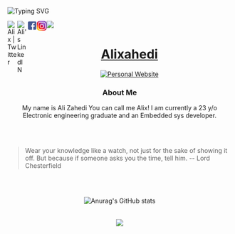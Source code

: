 ![Typing SVG](https://readme-typing-svg.demolab.com?font=Fira+Code&weight=1000&size=50&duration=4000&pause=250&color=2C906D&center=true&vCenter=true&multiline=true&repeat=true&width=1000&height=75&lines=Welcome+to+my+Github!)

<a href="https://twitter.com/alixahedi">
  <img align="left" alt="Alix | Twitter" width="22px" src="https://raw.githubusercontent.com/peterthehan/peterthehan/master/assets/twitter.svg" />
</a>
<a href="https://www.linkedin.com/in/ali-zahedi-b5a360158//">
  <img align="left" alt="Ali's LinkedIN" width="22px" src="https://raw.githubusercontent.com/peterthehan/peterthehan/master/assets/linkedin.svg" />
<a href="https://www.facebook.com/Alixahedi/">
  <img align="left" alt="Ali's FaceBook" width="22px" src="@/../assests/img/social/fb.png" />
</a>
<a href="https://www.instagram.com/Alixahedi">
  <img align="left" alt="Ali's Instagram" width="22px" src="@/../assests/img/social/insta.png" />
</a>


![](https://visitor-badge.glitch.me/badge?page_id=alixahedi.alixahedi)

#
<h1 align="center"><a href="https://github.com/Alixahedi">Alixahedi</a></h1>

<div align="center" >
<!-- START:VISITOR COUNTER -->
<div width="100%" align="right">

</div>
<!-- END:VISITOR COUNTER -->

<!-- START: SOCIAL LINKS  -->

 [![Personal Website](https://img.shields.io/badge/🪐Personal%20Website-Coming%20Soon%20%E2%86%92-gray.svg?colorA=655BE1&colorB=4F44D6&style=for-the-badge)](https://mbedlab.com)
</div>
<!-- END: SOCIAL LINKS  -->



<!-- START: ABOUT ME  -->
<div align="center">
<p width="500px" style="width:500px">
<h3>About Me</h3>
My name is Ali Zahedi You can call me Alix! I am currently a 23 y/o Electronic engineering graduate and an Embedded sys developer.
</p>
</div>
<!-- END: ABOUT ME  -->



<br/>
<br/>


> Wear your knowledge like a watch, not just for the sake of showing it off. But because if someone asks you the time, tell him.
> -- Lord Chesterfield


</br>
</br>
<div align="center">
<!-- START: GITHUB STATUS -->

![Anurag's GitHub stats](https://github-readme-stats.vercel.app/api?username=Alixahedi&show_icons=true&theme=chartreuse-dark)
  
<!-- END: GITHUB STATUS -->
   
  </br>
  


<a href="https://github.com/alixahedi">
  <img align="center" src="https://github-readme-stats.vercel.app/api/top-langs/?username=alixahedi&layout=compact&bg_color=F5F5F5&border_color=FFFFFF&title_color=666666&border_radius=10&card_width=1000"/>
</a>
